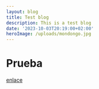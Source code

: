 ```yaml
---
layout: blog
title: Test blog
description: This is a test blog
date: '2023-10-03T20:19:00+02:00'
heroImage: /uploads/mondongo.jpg
---
```

<h1>Prueba</h1>

<a href="gooogle.es">enlace<a/>
